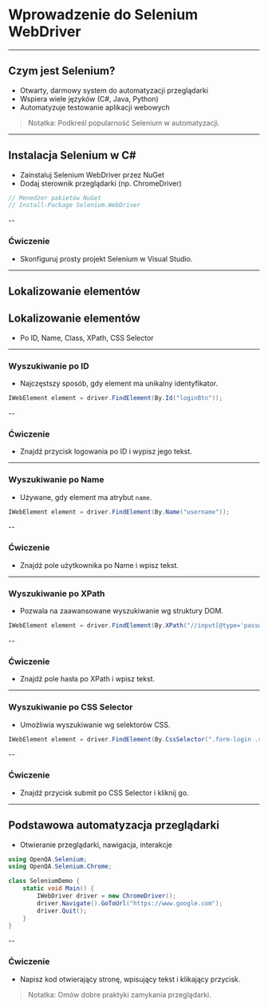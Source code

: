 # Wprowadzenie do Selenium WebDriver
---
## Czym jest Selenium?
- Otwarty, darmowy system do automatyzacji przeglądarki
- Wspiera wiele języków (C#, Java, Python)
- Automatyzuje testowanie aplikacji webowych

> Notatka: Podkreśl popularność Selenium w automatyzacji.
---
## Instalacja Selenium w C#
- Zainstaluj Selenium WebDriver przez NuGet
- Dodaj sterownik przeglądarki (np. ChromeDriver)

```csharp
// Menedżer pakietów NuGet
// Install-Package Selenium.WebDriver
```
--
### Ćwiczenie
- Skonfiguruj prosty projekt Selenium w Visual Studio.
---
## Lokalizowanie elementów
## Lokalizowanie elementów
- Po ID, Name, Class, XPath, CSS Selector

---
### Wyszukiwanie po ID
- Najczęstszy sposób, gdy element ma unikalny identyfikator.
```csharp
IWebElement element = driver.FindElement(By.Id("loginBtn"));
```
--
### Ćwiczenie
- Znajdź przycisk logowania po ID i wypisz jego tekst.
---
### Wyszukiwanie po Name
- Używane, gdy element ma atrybut `name`.
```csharp
IWebElement element = driver.FindElement(By.Name("username"));
```
--
### Ćwiczenie
- Znajdź pole użytkownika po Name i wpisz tekst.
---
### Wyszukiwanie po XPath
- Pozwala na zaawansowane wyszukiwanie wg struktury DOM.
```csharp
IWebElement element = driver.FindElement(By.XPath("//input[@type='password']"));
```
--
### Ćwiczenie
- Znajdź pole hasła po XPath i wpisz tekst.
---
### Wyszukiwanie po CSS Selector
- Umożliwia wyszukiwanie wg selektorów CSS.
```csharp
IWebElement element = driver.FindElement(By.CssSelector(".form-login .submit-btn"));
```
--
### Ćwiczenie
- Znajdź przycisk submit po CSS Selector i kliknij go.
---
## Podstawowa automatyzacja przeglądarki
- Otwieranie przeglądarki, nawigacja, interakcje

```csharp
using OpenQA.Selenium;
using OpenQA.Selenium.Chrome;

class SeleniumDemo {
    static void Main() {
        IWebDriver driver = new ChromeDriver();
        driver.Navigate().GoToUrl("https://www.google.com");
        driver.Quit();
    }
}
```
--
### Ćwiczenie
- Napisz kod otwierający stronę, wpisujący tekst i klikający przycisk.

> Notatka: Omów dobre praktyki zamykania przeglądarki.